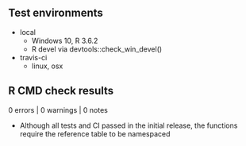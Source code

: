 ## Test environments
* local
    * Windows 10, R 3.6.2
    * R devel via devtools::check_win_devel()
* travis-ci
    * linux, osx

## R CMD check results

0 errors | 0 warnings | 0 notes

* Although all tests and CI passed in the initial release, the functions require the reference table to be namespaced
